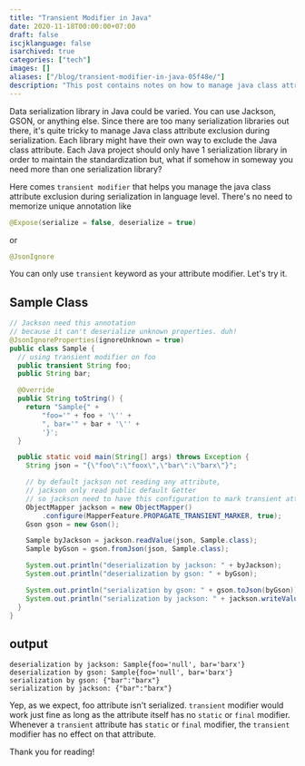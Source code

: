 ```yaml
---
title: "Transient Modifier in Java"
date: 2020-11-18T00:00:00+07:00
draft: false
iscjklanguage: false
isarchived: true
categories: ["tech"]
images: []
aliases: ["/blog/transient-modifier-in-java-05f48e/"]
description: "This post contains notes on how to manage java class attribute exclusion during serialization using transient modifiers"
---
```


Data serialization library in Java could be varied. You can use Jackson, GSON, or anything else. Since there are too many serialization libraries out there, it's quite tricky to manage Java class attribute exclusion during serialization. Each library might have their own way to exclude the Java class attribute. Each Java project should only have 1 serialization library in order to maintain the standardization but, what if somehow in someway you need more than one serialization library?

Here comes `transient modifier` that helps you manage the java class attribute exclusion during serialization in language level. There's no need to memorize unique annotation like

```java
@Expose(serialize = false, deserialize = true)
```

or

```java
@JsonIgnore
```

You can only use `transient` keyword as your attribute modifier. Let's try it.

## Sample Class

```java
// Jackson need this annotation
// because it can't deserialize unknown properties. duh!
@JsonIgnoreProperties(ignoreUnknown = true)
public class Sample {
  // using transient modifier on foo
  public transient String foo;
  public String bar;

  @Override
  public String toString() {
    return "Sample{" +
        "foo='" + foo + '\'' +
        ", bar='" + bar + '\'' +
        '}';
  }

  public static void main(String[] args) throws Exception {
    String json = "{\"foo\":\"foox\",\"bar\":\"barx\"}";

    // by default jackson not reading any attribute,
    // jackson only read public default Getter
    // so jackson need to have this configuration to mark transient attributes
    ObjectMapper jackson = new ObjectMapper()
        .configure(MapperFeature.PROPAGATE_TRANSIENT_MARKER, true);
    Gson gson = new Gson();

    Sample byJackson = jackson.readValue(json, Sample.class);
    Sample byGson = gson.fromJson(json, Sample.class);

    System.out.println("deserialization by jackson: " + byJackson);
    System.out.println("deserialization by gson: " + byGson);

    System.out.println("serialization by gson: " + gson.toJson(byGson));
    System.out.println("serialization by jackson: " + jackson.writeValueAsString(byJackson));
  }
}
```

## output

```plain
deserialization by jackson: Sample{foo='null', bar='barx'}
deserialization by gson: Sample{foo='null', bar='barx'}
serialization by gson: {"bar":"barx"}
serialization by jackson: {"bar":"barx"}
```

Yep, as we expect, foo attribute isn't serialized. `transient` modifier would work just fine as long as the attribute itself has no `static` or `final` modifier. Whenever a `transient` attribute has `static` or `final` modifier, the `transient` modifier has no effect on that attribute.

Thank you for reading!
